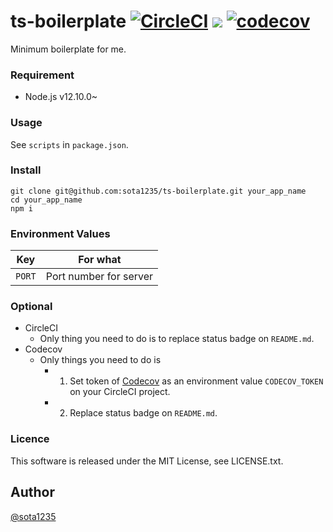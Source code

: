 ts-boilerplate [![CircleCI](https://circleci.com/gh/sota1235/ts-backend-boilerplate.svg?style=svg)](https://circleci.com/gh/sota1235/ts-backend-boilerplate) ![](https://github.com/sota1235/ts-backend-boilerplate/workflows/.github/workflows/main.yml/badge.svg) [![codecov](https://codecov.io/gh/sota1235/ts-boilerplate/branch/master/graph/badge.svg)](https://codecov.io/gh/sota1235/ts-boilerplate)
====

Minimum boilerplate for me.

### Requirement

- Node.js v12.10.0~

### Usage

See `scripts` in `package.json`.

### Install

```
git clone git@github.com:sota1235/ts-boilerplate.git your_app_name
cd your_app_name
npm i
```

### Environment Values

| Key  |For what              |
|:----:|:--------------------:|
|`PORT`|Port number for server|

### Optional

- CircleCI
    - Only thing you need to do is to replace status badge on `README.md`.
- Codecov
    - Only things you need to do is
        - 1. Set token of [Codecov](https://codecov.io/) as an environment value `CODECOV_TOKEN` on your CircleCI project.
        - 2. Replace status badge on `README.md`.

### Licence

This software is released under the MIT License, see LICENSE.txt.

## Author

[@sota1235](https://github.com/sota1235)
